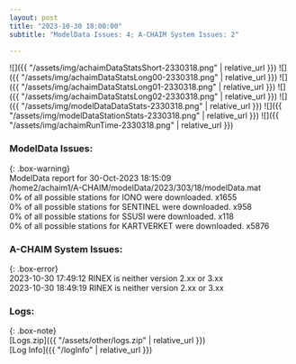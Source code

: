 ```yaml
---
layout: post
title: "2023-10-30 18:00:00"
subtitle: "ModelData Issues: 4; A-CHAIM System Issues: 2"

---
```


![]({{ "/assets/img/achaimDataStatsShort-2330318.png" | relative_url }})
![]({{ "/assets/img/achaimDataStatsLong00-2330318.png" | relative_url }})
![]({{ "/assets/img/achaimDataStatsLong01-2330318.png" | relative_url }})
![]({{ "/assets/img/achaimDataStatsLong02-2330318.png" | relative_url }})
![]({{ "/assets/img/modelDataDataStats-2330318.png" | relative_url }})
![]({{ "/assets/img/modelDataStationStats-2330318.png" | relative_url }})
![]({{ "/assets/img/achaimRunTime-2330318.png" | relative_url }})


### ModelData Issues:  
  
{: .box-warning}  
 ModelData report for 30-Oct-2023 18:15:09   
 /home2/achaim1/A-CHAIM/modelData/2023/303/18/modelData.mat   
 0% of all possible stations for IONO were downloaded. x1655   
 0% of all possible stations for SENTINEL were downloaded. x958   
 0% of all possible stations for SSUSI were downloaded. x118   
 0% of all possible stations for KARTVERKET were downloaded. x5876   
  
### A-CHAIM System Issues:  
  
{: .box-error}  
2023-10-30 17:49:12 RINEX is neither version 2.xx or 3.xx  
2023-10-30 18:49:19 RINEX is neither version 2.xx or 3.xx  

### Logs:  
  
{: .box-note}  
[Logs.zip]({{ "/assets/other/logs.zip" | relative_url }})  
[Log Info]({{ "/logInfo" | relative_url }})  
